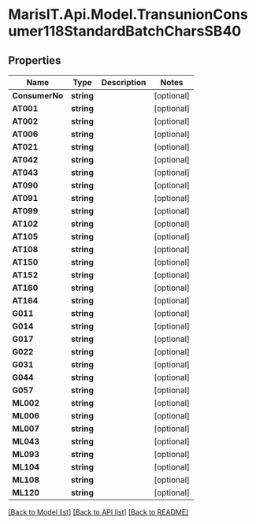 
# MarisIT.Api.Model.TransunionConsumer118StandardBatchCharsSB40

## Properties

Name | Type | Description | Notes
------------ | ------------- | ------------- | -------------
**ConsumerNo** | **string** |  | [optional] 
**AT001** | **string** |  | [optional] 
**AT002** | **string** |  | [optional] 
**AT006** | **string** |  | [optional] 
**AT021** | **string** |  | [optional] 
**AT042** | **string** |  | [optional] 
**AT043** | **string** |  | [optional] 
**AT090** | **string** |  | [optional] 
**AT091** | **string** |  | [optional] 
**AT099** | **string** |  | [optional] 
**AT102** | **string** |  | [optional] 
**AT105** | **string** |  | [optional] 
**AT108** | **string** |  | [optional] 
**AT150** | **string** |  | [optional] 
**AT152** | **string** |  | [optional] 
**AT160** | **string** |  | [optional] 
**AT164** | **string** |  | [optional] 
**G011** | **string** |  | [optional] 
**G014** | **string** |  | [optional] 
**G017** | **string** |  | [optional] 
**G022** | **string** |  | [optional] 
**G031** | **string** |  | [optional] 
**G044** | **string** |  | [optional] 
**G057** | **string** |  | [optional] 
**ML002** | **string** |  | [optional] 
**ML006** | **string** |  | [optional] 
**ML007** | **string** |  | [optional] 
**ML043** | **string** |  | [optional] 
**ML093** | **string** |  | [optional] 
**ML104** | **string** |  | [optional] 
**ML108** | **string** |  | [optional] 
**ML120** | **string** |  | [optional] 

[[Back to Model list]](../README.md#documentation-for-models)
[[Back to API list]](../README.md#documentation-for-api-endpoints)
[[Back to README]](../README.md)

